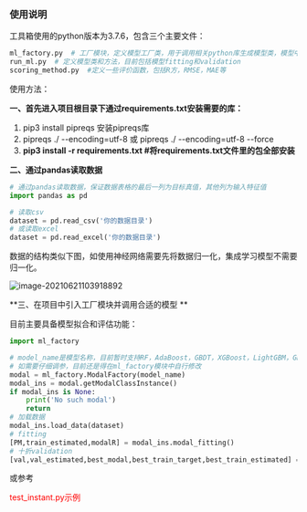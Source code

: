 ### 使用说明

工具箱使用的python版本为3.7.6，包含三个主要文件：

``` python
ml_factory.py  # 工厂模块，定义模型工厂类，用于调用相关python库生成模型类，模型中一些需要调节的参数也在这里
run_ml.py  # 定义模型类和方法，目前包括模型fitting和validation
scoring_method.py  #定义一些评价函数，包括R方，RMSE，MAE等
```

使用方法：

**一、首先进入项目根目录下通过requirements.txt安装需要的库：**

1. pip3 install pipreqs 安装pipreqs库
2. pipreqs ./ --encoding=utf-8 或 pipreqs ./ --encoding=utf-8 --force
3. **pip3 install -r requirements.txt #将requirements.txt文件里的包全部安装**

**二、通过pandas读取数据**

```python
# 通过pandas读取数据，保证数据表格的最后一列为目标真值，其他列为输入特征值
import pandas as pd

# 读取csv
dataset = pd.read_csv('你的数据目录')
# 或读取excel
dataset = pd.read_excel('你的数据目录')
```

数据的结构类似下图，如使用神经网络需要先将数据归一化，集成学习模型不需要归一化。

![image-20210621103918892](https://gitee.com/Bearccd/blogimage/raw/master/img_byWindows/image-20210621103918892.png)

**三、在项目中引入工厂模块并调用合适的模型 **

目前主要具备模型拟合和评估功能：

``` python
import ml_factory

# model_name是模型名称，目前暂时支持RF，AdaBoost，GBDT，XGBoost，LightGBM，GRNN，LinearRegression
# 如需要仔细调参，目前还是得在ml_factory模块中自行修改
modal = ml_factory.ModalFactory(model_name)
modal_ins = modal.getModalClassInstance()
if modal_ins is None:
	print('No such modal')
	return
# 加载数据
modal_ins.load_data(dataset)
# fitting
[PM,train_estimated,modalR] = modal_ins.modal_fitting()
# 十折validation
[val,val_estimated,best_modal,best_train_target,best_train_estimated] = modal_ins.modal_tenFolder()


```

或参考

<font color="red">test_instant.py示例</font>

